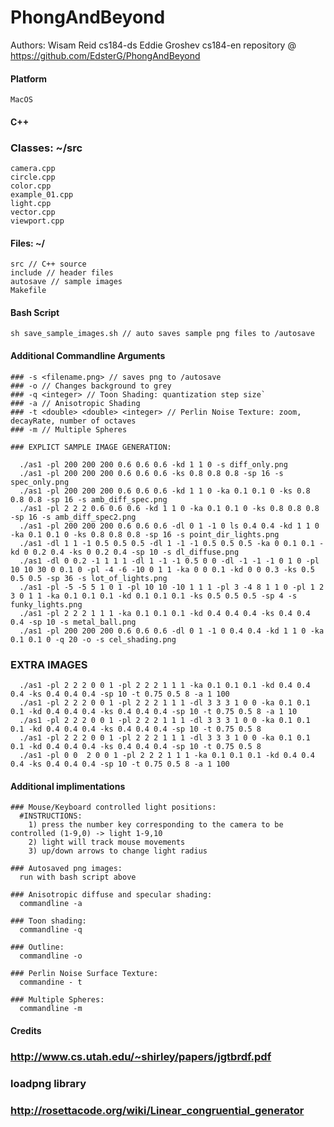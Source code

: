 PhongAndBeyond
==============

Authors:
Wisam Reid cs184-ds
Eddie Groshev cs184-en
repository @ https://github.com/EdsterG/PhongAndBeyond

#### Platform 
    
    MacOS

#### C++
  
  ### Classes: ~/src
      
    camera.cpp
    circle.cpp
    color.cpp
    example_01.cpp
    light.cpp
    vector.cpp
    viewport.cpp

#### Files: ~/

    src // C++ source
    include // header files
    autosave // sample images
    Makefile

#### Bash Script 

    sh save_sample_images.sh // auto saves sample png files to /autosave

#### Additional Commandline Arguments

    ### -s <filename.png> // saves png to /autosave
    ### -o // Changes background to grey
    ### -q <integer> // Toon Shading: quantization step size`
    ### -a // Anisotropic Shading 
    ### -t <double> <double> <integer> // Perlin Noise Texture: zoom, decayRate, number of octaves
    ### -m // Multiple Spheres

    ### EXPLICT SAMPLE IMAGE GENERATION:

      ./as1 -pl 200 200 200 0.6 0.6 0.6 -kd 1 1 0 -s diff_only.png
      ./as1 -pl 200 200 200 0.6 0.6 0.6 -ks 0.8 0.8 0.8 -sp 16 -s spec_only.png
      ./as1 -pl 200 200 200 0.6 0.6 0.6 -kd 1 1 0 -ka 0.1 0.1 0 -ks 0.8 0.8 0.8 -sp 16 -s amb_diff_spec.png
      ./as1 -pl 2 2 2 0.6 0.6 0.6 -kd 1 1 0 -ka 0.1 0.1 0 -ks 0.8 0.8 0.8 -sp 16 -s amb_diff_spec2.png
      ./as1 -pl 200 200 200 0.6 0.6 0.6 -dl 0 1 -1 0 ls 0.4 0.4 -kd 1 1 0 -ka 0.1 0.1 0 -ks 0.8 0.8 0.8 -sp 16 -s point_dir_lights.png
      ./as1 -dl 1 1 -1 0.5 0.5 0.5 -dl 1 -1 -1 0.5 0.5 0.5 -ka 0 0.1 0.1 -kd 0 0.2 0.4 -ks 0 0.2 0.4 -sp 10 -s dl_diffuse.png
      ./as1 -dl 0 0.2 -1 1 1 1 -dl 1 -1 -1 0.5 0 0 -dl -1 -1 -1 0 1 0 -pl 10 10 30 0 0.1 0 -pl -4 -6 -10 0 1 1 -ka 0 0 0.1 -kd 0 0 0.3 -ks 0.5 0.5 0.5 -sp 36 -s lot_of_lights.png
      ./as1 -pl -5 -5 5 1 0 1 -pl 10 10 -10 1 1 1 -pl 3 -4 8 1 1 0 -pl 1 2 3 0 1 1 -ka 0.1 0.1 0.1 -kd 0.1 0.1 0.1 -ks 0.5 0.5 0.5 -sp 4 -s funky_lights.png
      ./as1 -pl 2 2 2 1 1 1 -ka 0.1 0.1 0.1 -kd 0.4 0.4 0.4 -ks 0.4 0.4 0.4 -sp 10 -s metal_ball.png
      ./as1 -pl 200 200 200 0.6 0.6 0.6 -dl 0 1 -1 0 0.4 0.4 -kd 1 1 0 -ka 0.1 0.1 0 -q 20 -o -s cel_shading.png

   ### EXTRA IMAGES
      ./as1 -pl 2 2 2 0 0 1 -pl 2 2 2 1 1 1 -ka 0.1 0.1 0.1 -kd 0.4 0.4 0.4 -ks 0.4 0.4 0.4 -sp 10 -t 0.75 0.5 8 -a 1 100
      ./as1 -pl 2 2 2 0 0 1 -pl 2 2 2 1 1 1 -dl 3 3 3 1 0 0 -ka 0.1 0.1 0.1 -kd 0.4 0.4 0.4 -ks 0.4 0.4 0.4 -sp 10 -t 0.75 0.5 8 -a 1 10
      ./as1 -pl 2 2 2 0 0 1 -pl 2 2 2 1 1 1 -dl 3 3 3 1 0 0 -ka 0.1 0.1 0.1 -kd 0.4 0.4 0.4 -ks 0.4 0.4 0.4 -sp 10 -t 0.75 0.5 8
      ./as1 -pl 2 2 2 0 0 1 -pl 2 2 2 1 1 1 -dl 3 3 3 1 0 0 -ka 0.1 0.1 0.1 -kd 0.4 0.4 0.4 -ks 0.4 0.4 0.4 -sp 10 -t 0.75 0.5 8
      ./as1 -pl 0 0  2 0 0 1 -pl 2 2 2 1 1 1 -ka 0.1 0.1 0.1 -kd 0.4 0.4 0.4 -ks 0.4 0.4 0.4 -sp 10 -t 0.75 0.5 8 -a 1 100 


#### Additional implimentations 

    ### Mouse/Keyboard controlled light positions:
      #INSTRUCTIONS:
        1) press the number key corresponding to the camera to be controlled (1-9,0) -> light 1-9,10
        2) light will track mouse movements 
        3) up/down arrows to change light radius 
    
    ### Autosaved png images: 
      run with bash script above

    ### Anisotropic diffuse and specular shading:
      commandline -a

    ### Toon shading:
      commandline -q

    ### Outline:
      commandline -o 

    ### Perlin Noise Surface Texture:
      commandine - t

    ### Multiple Spheres:
      commandline -m

#### Credits

  ### http://www.cs.utah.edu/~shirley/papers/jgtbrdf.pdf
  ### loadpng library
  ### http://rosettacode.org/wiki/Linear_congruential_generator

 

